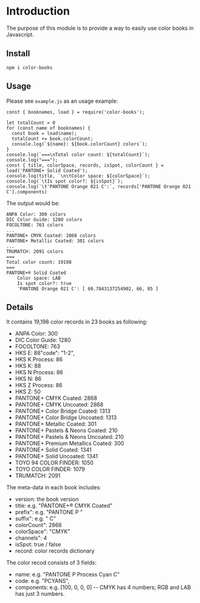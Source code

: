 # Introduction

The purpose of this module is to provide a way to easily use color books in Javascript.

## Install

```
npm i color-books
```

## Usage
Please see `example.js` as an usage example:

```
const { booknames, load } = require('color-books');

let totalCount = 0
for (const name of booknames) {
  const book = load(name);
  totalCount += book.colorCount;
  console.log(`${name}: ${book.colorCount} colors`);
}
console.log(`===\nTotal color count: ${totalCount}`);
console.log("===");
const { title, colorSpace, records, isSpot, colorCount } = load('PANTONE+ Solid Coated');
console.log(title, `\n\tColor space: ${colorSpace}`);
console.log(`\tIs spot color?: ${isSpot}`);
console.log(`\t'PANTONE Orange 021 C':`, records['PANTONE Orange 021 C'].components)
```

The output would be:

```
ANPA Color: 300 colors
DIC Color Guide: 1280 colors
FOCOLTONE: 763 colors
...
PANTONE+ CMYK Coated: 2868 colors
PANTONE+ Metallic Coated: 301 colors
...
TRUMATCH: 2091 colors
===
Total color count: 19198
===
PANTONE+® Solid Coated
    Color space: LAB
    Is spot color?: true
    'PANTONE Orange 021 C': [ 60.7843137254902, 66, 85 ]
```

## Details

It contains 19,198 color records in 23 books as following:

* ANPA Color: 300
* DIC Color Guide: 1280
* FOCOLTONE: 763
* HKS E: 88"code": "1-2",
* HKS K Process: 86
* HKS K: 88
* HKS N Process: 86
* HKS N: 86
* HKS Z Process: 86
* HKS Z: 50
* PANTONE+ CMYK Coated: 2868
* PANTONE+ CMYK Uncoated: 2868
* PANTONE+ Color Bridge Coated: 1313
* PANTONE+ Color Bridge Uncoated: 1313
* PANTONE+ Metallic Coated: 301
* PANTONE+ Pastels & Neons Coated: 210
* PANTONE+ Pastels & Neons Uncoated: 210
* PANTONE+ Premium Metallics Coated: 300
* PANTONE+ Solid Coated: 1341
* PANTONE+ Solid Uncoated: 1341
* TOYO 94 COLOR FINDER: 1050
* TOYO COLOR FINDER: 1079
* TRUMATCH: 2091

The meta-data in each book includes:

  * version: the book version
  * title: e.g. "PANTONE+® CMYK Coated"
  * prefix": e.g. "PANTONE P "
  * suffix": e.g. " C"
  * colorCount": 2868
  * colorSpace": "CMYK"
  * channels": 4
  * isSpot: true / false
  * record: color records dictionary

The color recod consists of 3 fields:

  * name: e.g. "PANTONE P Process Cyan C"
  * code: e.g. "PCYANS",
  * components: e.g. [100, 0, 0, 0] -- CMYK has 4 numbers; RGB and LAB has just 3 numbers.

